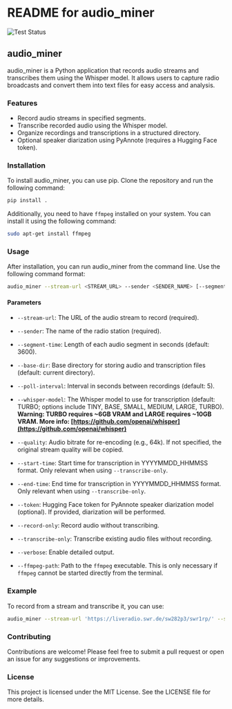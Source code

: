 # README for audio_miner

![Test Status](https://github.com/smilchsack/audio_miner/actions/workflows/ci.yml/badge.svg)

## audio_miner

audio_miner is a Python application that records audio streams and transcribes them using the Whisper model. It allows users to capture radio broadcasts and convert them into text files for easy access and analysis.

### Features

- Record audio streams in specified segments.
- Transcribe recorded audio using the Whisper model.
- Organize recordings and transcriptions in a structured directory.
- Optional speaker diarization using PyAnnote (requires a Hugging Face token).

### Installation

To install audio_miner, you can use pip. Clone the repository and run the following command:

```bash
pip install .
```

Additionally, you need to have `ffmpeg` installed on your system. You can install it using the following command:

```bash
sudo apt-get install ffmpeg
```

### Usage

After installation, you can run audio_miner from the command line. Use the following command format:

```bash
audio_miner --stream-url <STREAM_URL> --sender <SENDER_NAME> [--segment-time <SEGMENT_TIME>] [--base-dir <BASE_DIR>] [--poll-interval <POLL_INTERVAL>] [--whisper-model <WHISPER_MODEL>] [--quality <QUALITY>] [--record-only] [--transcribe-only] [--verbose] [--ffmpeg-path <FFMPEG_PATH>]
```

#### Parameters

- `--stream-url`: The URL of the audio stream to record (required).
- `--sender`: The name of the radio station (required).
- `--segment-time`: Length of each audio segment in seconds (default: 3600).
- `--base-dir`: Base directory for storing audio and transcription files (default: current directory).
- `--poll-interval`: Interval in seconds between recordings (default: 5).
- `--whisper-model`: The Whisper model to use for transcription (default: TURBO; options include TINY, BASE, SMALL, MEDIUM, LARGE, TURBO). **Warning: TURBO requires ~6GB VRAM and LARGE requires ~10GB VRAM. More info: [https://github.com/openai/whisper](https://github.com/openai/whisper)**

- `--quality`: Audio bitrate for re-encoding (e.g., 64k). If not specified, the original stream quality will be copied.
- `--start-time`: Start time for transcription in YYYYMMDD_HHMMSS format. Only relevant when using `--transcribe-only`.
- `--end-time`: End time for transcription in YYYYMMDD_HHMMSS format. Only relevant when using `--transcribe-only`.
- `--token`: Hugging Face token for PyAnnote speaker diarization model (optional). If provided, diarization will be performed.
- `--record-only`: Record audio without transcribing.
- `--transcribe-only`: Transcribe existing audio files without recording.
- `--verbose`: Enable detailed output.
- `--ffmpeg-path`: Path to the `ffmpeg` executable. This is only necessary if `ffmpeg` cannot be started directly from the terminal.

### Example

To record from a stream and transcribe it, you can use:

```bash
audio_miner --stream-url 'https://liveradio.swr.de/sw282p3/swr1rp/' --sender 'swr1' --segment-time 300 --base-dir './output' --poll-interval 5 --whisper-model TURBO
```

### Contributing

Contributions are welcome! Please feel free to submit a pull request or open an issue for any suggestions or improvements.

### License

This project is licensed under the MIT License. See the LICENSE file for more details.